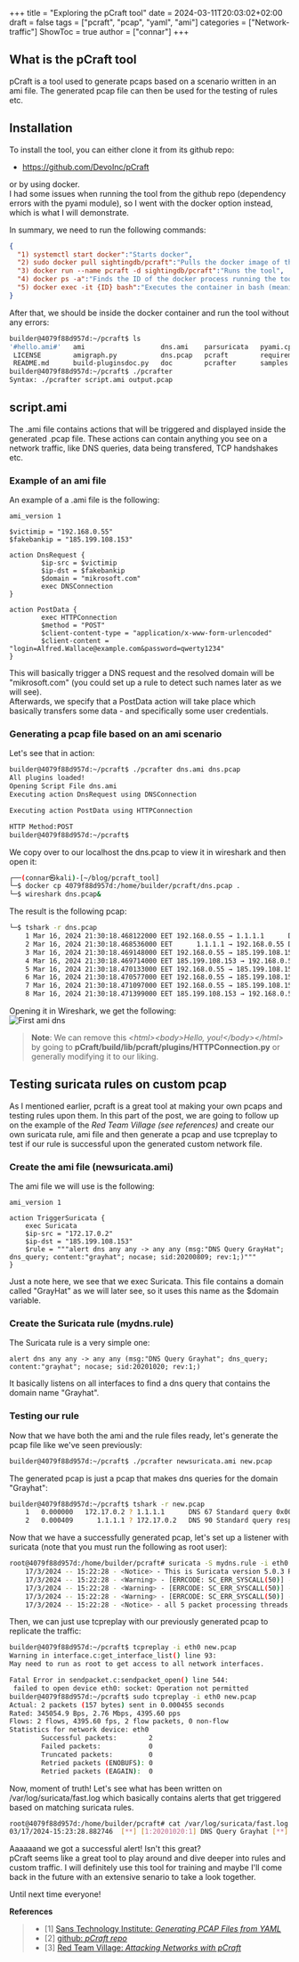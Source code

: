+++
title = "Exploring the pCraft tool"
date = 2024-03-11T20:03:02+02:00
draft = false
tags = ["pcraft", "pcap", "yaml", "ami"]
categories = ["Network-traffic"]
ShowToc = true
author = ["connar"]
+++

## What is the pCraft tool
pCraft is a tool used to generate pcaps based on a scenario written in an ami file. The generated pcap file can then be used for the testing of rules etc.



## Installation
To install the tool, you can either clone it from its github repo:
-   https://github.com/DevoInc/pCraft

or by using docker.  
I had some issues when running the tool from the github repo (dependency errors with the pyami module), so I went with the docker option instead, which is what I will demonstrate.  

In summary, we need to run the following commands:

```json
{
  "1) systemctl start docker":"Starts docker",
  "2) sudo docker pull sightingdb/pcraft":"Pulls the docker image of the tool",
  "3) docker run --name pcraft -d sightingdb/pcraft":"Runs the tool",
  "4) docker ps -a":"Finds the ID of the docker process running the tool",
  "5) docker exec -it {ID} bash":"Executes the container in bash (meaning we get a shell inside the docker container)"
}
```

After that, we should be inside the docker container and run the tool without any errors:
```sh
builder@4079f88d957d:~/pcraft$ ls
'#hello.ami#'   ami                   dns.ami    parsuricata   pyami.cpython-38-x86_64-linux-gnu.so   setup.py
 LICENSE        amigraph.py           dns.pcap   pcraft        requirements.txt                       tests
 README.md      build-pluginsdoc.py   doc        pcrafter      samples                                tools
builder@4079f88d957d:~/pcraft$ ./pcrafter
Syntax: ./pcrafter script.ami output.pcap
```

## script.ami
The .ami file contains actions that will be triggered and displayed inside the generated .pcap file. These actions can contain anything you see on a network traffic, like DNS queries, data being transfered, TCP handshakes etc.  

### Example of an ami file
An example of a .ami file is the following:  
```ami
ami_version 1

$victimip = "192.168.0.55"
$fakebankip = "185.199.108.153"

action DnsRequest {
        $ip-src = $victimip
        $ip-dst = $fakebankip
        $domain = "mikrosoft.com"
        exec DNSConnection
}

action PostData {
        exec HTTPConnection
        $method = "POST"
        $client-content-type = "application/x-www-form-urlencoded"
        $client-content = "login=Alfred.Wallace@example.com&password=qwerty1234"
}
```
This will basically trigger a DNS request and the resolved domain will be "mikrosoft.com" (you could set up a rule to detect such names later as we will see).  
Afterwards, we specify that a PostData action will take place which basically transfers some data - and specifically some user credentials.  

### Generating a pcap file based on an ami scenario
Let's see that in action:
```sh
builder@4079f88d957d:~/pcraft$ ./pcrafter dns.ami dns.pcap
All plugins loaded!
Opening Script File dns.ami
Executing action DnsRequest using DNSConnection

Executing action PostData using HTTPConnection

HTTP Method:POST
builder@4079f88d957d:~/pcraft$
```
We copy over to our localhost the  dns.pcap to view it in wireshark and then open it:
```sh
┌──(connar㉿kali)-[~/blog/pcraft_tool]
└─$ docker cp 4079f88d957d:/home/builder/pcraft/dns.pcap .
└─$ wireshark dns.pcap&
```
The result is the following pcap:  
```sh
└─$ tshark -r dns.pcap
    1 Mar 16, 2024 21:30:18.468122000 EET 192.168.0.55 → 1.1.1.1      DNS 73 Standard query 0x0000 A mikrosoft.com
    2 Mar 16, 2024 21:30:18.468536000 EET      1.1.1.1 → 192.168.0.55 DNS 102 Standard query response 0x0000 A mikrosoft.com A 185.199.108.153
    3 Mar 16, 2024 21:30:18.469148000 EET 192.168.0.55 → 185.199.108.153 TCP 54 9279 → 80 [SYN] Seq=0 Win=8192 Len=0
    4 Mar 16, 2024 21:30:18.469714000 EET 185.199.108.153 → 192.168.0.55 TCP 54 80 → 9279 [SYN, ACK] Seq=0 Ack=0 Win=8192 Len=0
    5 Mar 16, 2024 21:30:18.470133000 EET 192.168.0.55 → 185.199.108.153 TCP 54 9279 → 80 [ACK] Seq=1 Ack=0 Win=8192 Len=0
    6 Mar 16, 2024 21:30:18.470577000 EET 192.168.0.55 → 185.199.108.153 HTTP 311 POST / HTTP/1.1  (application/x-www-form-urlencoded)
    7 Mar 16, 2024 21:30:18.471097000 EET 192.168.0.55 → 185.199.108.153 TCP 54 80 → 9279 [ACK] Seq=1 Ack=1 Win=8192 Len=0
    8 Mar 16, 2024 21:30:18.471399000 EET 185.199.108.153 → 192.168.0.55 HTTP 268 HTTP/1.1 200 OK  (text/html)
```

Opening it in Wireshark, we get the following:  
![First ami dns](/posts/pcraft_imgs/wireshark_dns1.png)
<blockquote>
<strong>Note</strong>: We can remove this <i> &lt;html&gt;&lt;body&gt;Hello, you!&lt;/body&gt;&lt;/html&gt; </i> by going to <strong>pCraft/build/lib/pcraft/plugins/HTTPConnection.py</strong> or generally modifying it to our liking.
</blockquote>


## Testing suricata rules on custom pcap
As I mentioned earlier, pcraft is a great tool at making your own pcaps and testing rules upon them.  In this part of the post, we are going to follow up on the example of the *Red Team Village (see references)* and create our own suricata rule, ami file and then generate a pcap and use tcpreplay to test if our rule is successful upon the generated custom network file.

### Create the ami file (newsuricata.ami)
The ami file we will use is the following:
```ami
ami_version 1

action TriggerSuricata {
	exec Suricata
	$ip-src = "172.17.0.2"
	$ip-dst = "185.199.108.153"
	$rule = """alert dns any any -> any any (msg:"DNS Query GrayHat"; dns_query; content:"grayhat"; nocase; sid:20200809; rev:1;)"""
}
```

Just a note here, we see that we exec Suricata. This file contains a domain called "GrayHat" as we will later see, so it uses this name as the $domain variable.

### Create the Suricata rule (mydns.rule)
The Suricata rule is a very simple one:
```suricata
alert dns any any -> any any (msg:"DNS Query Grayhat"; dns_query; content:"grayhat"; nocase; sid:20201020; rev:1;)
```

It basically listens on all interfaces to find a dns query that contains the domain name "Grayhat".

### Testing our rule
Now that we have both the ami and the rule files ready, let's generate the pcap file like we've seen previously:
```sh
builder@4079f88d957d:~/pcraft$ ./pcrafter newsuricata.ami new.pcap
```
The generated pcap is just a pcap that makes dns queries for the domain "Grayhat":
```sh
builder@4079f88d957d:~/pcraft$ tshark -r new.pcap 
    1   0.000000   172.17.0.2 ? 1.1.1.1      DNS 67 Standard query 0x0000 A grayhat
    2   0.000409      1.1.1.1 ? 172.17.0.2   DNS 90 Standard query response 0x0000 A grayhat A 185.199.108.153
```

Now that we have a successfully generated pcap, let's set up a listener with suricata (note that you must run the following as root user):
```sh
root@4079f88d957d:/home/builder/pcraft# suricata -S mydns.rule -i eth0
    17/3/2024 -- 15:22:28 - <Notice> - This is Suricata version 5.0.3 RELEASE running in SYSTEM mode
    17/3/2024 -- 15:22:28 - <Warning> - [ERRCODE: SC_ERR_SYSCALL(50)] - Failure when trying to set feature via ioctl for 'eth0': Operation not permitted (1)                                                                                
    17/3/2024 -- 15:22:28 - <Warning> - [ERRCODE: SC_ERR_SYSCALL(50)] - Failure when trying to set feature via ioctl for 'eth0': Operation not permitted (1)                                                                                
    17/3/2024 -- 15:22:28 - <Warning> - [ERRCODE: SC_ERR_SYSCALL(50)] - Failure when trying to set feature via ioctl for 'eth0': Operation not permitted (1)                                                                                
    17/3/2024 -- 15:22:28 - <Notice> - all 5 packet processing threads, 4 management threads initialized, engine started
```


Then, we can just use tcpreplay with our previously generated pcap to replicate the traffic:
```sh
builder@4079f88d957d:~/pcraft$ tcpreplay -i eth0 new.pcap 
Warning in interface.c:get_interface_list() line 93:
May need to run as root to get access to all network interfaces.

Fatal Error in sendpacket.c:sendpacket_open() line 544:
 failed to open device eth0: socket: Operation not permitted
builder@4079f88d957d:~/pcraft$ sudo tcpreplay -i eth0 new.pcap 
Actual: 2 packets (157 bytes) sent in 0.000455 seconds
Rated: 345054.9 Bps, 2.76 Mbps, 4395.60 pps
Flows: 2 flows, 4395.60 fps, 2 flow packets, 0 non-flow
Statistics for network device: eth0
        Successful packets:        2
        Failed packets:            0
        Truncated packets:         0
        Retried packets (ENOBUFS): 0
        Retried packets (EAGAIN):  0
```

Now, moment of truth! Let's see what has been written on /var/log/suricata/fast.log which basically contains alerts that get triggered based on matching suricata rules.  
```sh
root@4079f88d957d:/home/builder/pcraft# cat /var/log/suricata/fast.log 
03/17/2024-15:23:28.882746  [**] [1:20201020:1] DNS Query Grayhat [**] [Classification: (null)] [Priority: 3] {UDP} 172.17.0.2:4096 -> 1.1.1.1:53
```

Aaaaaand we got a successful alert! Isn't this great?  
pCraft seems like a great tool to play around and dive deeper into rules and custom traffic. I will definitely use this tool for training and maybe I'll come back in the future with an extensive senario to take a look together.  

Until next time everyone!

**References**
<blockquote>
    <ul>
        <li> [1] <a href="https://isc.sans.edu/diary/Generating+PCAP+Files+from+YAML/25464">Sans Technology Institute: <i>Generating PCAP Files from YAML</i></a></li>
        <li> [2] <a href="https://github.com/DevoInc/pCraft">github: <i>pCraft repo</i></a></li>
        <li> [3] <a href="https://www.youtube.com/watch?v=uAwEmcq2604">Red Team Village: <i>Attacking Networks with pCraft</i></a></li>
    </ul>
</blockquote>